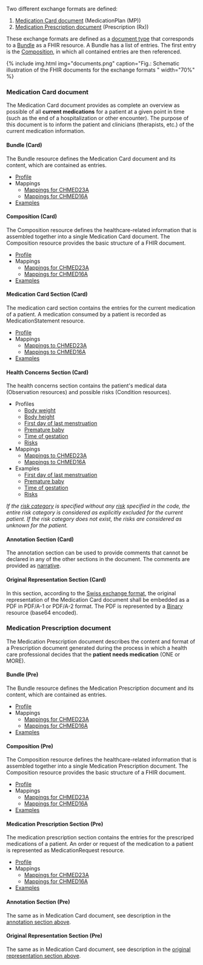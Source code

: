 Two different exchange formats are defined:
1. [Medication Card document](#medication-card-document) (MedicationPlan (MP))
2. [Medication Prescription document](#medication-prescription-document) (Prescription (Rx))

These exchange formats are defined as a [document type](https://www.hl7.org/fhir/documents.html) that corresponds to a [Bundle](https://www.hl7.org/fhir/bundle.html) as a FHIR resource. A Bundle has a list of entries. The first entry is the [Composition](https://www.hl7.org/fhir/composition.html), in which all contained entries are then referenced.

{% include img.html img="documents.png" caption="Fig.: Schematic illustration of the FHIR documents for the exchange formats " width="70%" %}

### Medication Card document
The Medication Card document provides as complete an overview as possible of all **current medications** for a patient at a given point in time (such as the end of a hospitalization or other encounter). The purpose of this document is to inform the patient and clinicians (therapists, etc.) of the current medication information.

#### Bundle (Card)
The Bundle resource defines the Medication Card document and its content, which are contained as entries.
* [Profile](StructureDefinition-chmed-card-bundle.html)
* Mappings
   * [Mappings for CHMED23A](StructureDefinition-chmed-card-bundle-mappings.html#mappings-for-chmed23a-http-emediplan-ch-chmed23a)
   * [Mappings for CHMED16A](StructureDefinition-chmed-card-bundle-mappings.html#mappings-for-chmed16a-http-emediplan-ch-chmed16a)
* [Examples](StructureDefinition-chmed-card-bundle-examples.html)

#### Composition (Card)
The Composition resource defines the healthcare-related information that is assembled together into a single Medication Card document. The Composition resource provides the basic structure of a FHIR document.
* [Profile](StructureDefinition-chmed-card-composition.html)
* Mappings
   * [Mappings for CHMED23A](StructureDefinition-chmed-card-composition-mappings.html#mappings-for-chmed23a-http-emediplan-ch-chmed23a)
   * [Mappings for CHMED16A](StructureDefinition-chmed-card-composition-mappings.html#mappings-for-chmed16a-http-emediplan-ch-chmed16a)
* [Examples](StructureDefinition-chmed-card-composition-examples.html)

#### Medication Card Section (Card)
The medication card section contains the entries for the current medication of a patient. A medication consumed by a patient is recorded as MedicationStatement resource.
* [Profile](StructureDefinition-chmed-card-medicationstatement.html)
* Mappings
   * [Mappings to CHMED23A](StructureDefinition-chmed-card-medicationstatement-mappings.html#mappings-for-chmed23a-http-emediplan-ch-chmed23a)
   * [Mappings to CHMED16A](StructureDefinition-chmed-card-medicationstatement-mappings.html#mappings-for-chmed16a-http-emediplan-ch-chmed16a)
* [Examples](StructureDefinition-chmed-card-medicationstatement-examples.html)

#### Health Concerns Section (Card)
The health concerns section contains the patient's medical data (Observation resources) and possible risks (Condition resources).   
* Profiles
   * [Body weight](StructureDefinition-chmed-obs-bodyweight.html)
   * [Body height](StructureDefinition-chmed-obs-bodyheight.html)
   * [First day of last menstruation](StructureDefinition-chmed-obs-dateoflastmenstruation.html)
   * [Premature baby](StructureDefinition-chmed-obs-prematurebaby.html)
   * [Time of gestation](StructureDefinition-chmed-obs-timeofgestation.html)
   * [Risks](StructureDefinition-chmed-condition-risks.html)
* Mappings
   * [Mappings to CHMED23A](StructureDefinition-chmed-card-composition-mappings.html#mappings-for-chmed23a-http-emediplan-ch-chmed23a)
   * [Mappings to CHMED16A](StructureDefinition-chmed-card-composition-mappings.html#mappings-for-chmed16a-http-emediplan-ch-chmed16a)
* Examples
   * [First day of last menstruation](StructureDefinition-chmed-obs-dateoflastmenstruation-examples.html)
   * [Premature baby](StructureDefinition-chmed-obs-prematurebaby-examples.html)
   * [Time of gestation](StructureDefinition-chmed-obs-timeofgestation-examples.html)
   * [Risks](StructureDefinition-chmed-condition-risks-examples.html)

*If the [risk category](ValueSet-chmed-valueset-risks-category.html) is specified without any [risk](ValueSet-chmed-valueset-risks-cdscode.html) specified in the code, the entire risk category is considered as explicitly excluded for the current patient. If the risk category does not exist, the risks are considered as unknown for the patient.*

#### Annotation Section (Card)
The annotation section can be used to provide comments that cannot be declared in any of the other sections in the document. The comments are provided as [narrative](http://hl7.org/fhir/R4/narrative.html#Narrative).

#### Original Representation Section (Card)
In this section, according to the [Swiss exchange format](http://fhir.ch/ig/ch-emed/medication-card-document.html), the original representation of the Medication Card document shall be embedded as a PDF in PDF/A-1 or PDF/A-2 format. The PDF is represented by a [Binary](http://hl7.org/fhir/R4/binary.html) resource (base64 encoded). 



### Medication Prescription document
The Medication Prescription document describes the content and format of a Prescription document generated during the process in which a health care professional decides that the **patient needs medication** (ONE or MORE).

#### Bundle (Pre)
The Bundle resource defines the Medication Prescription document and its content, which are contained as entries.
* [Profile](StructureDefinition-chmed-pre-bundle.html)
* Mappings
   * [Mappings for CHMED23A](StructureDefinition-chmed-pre-bundle-mappings.html#mappings-for-chmed23a-http-emediplan-ch-chmed23a)
   * [Mappings for CHMED16A](StructureDefinition-chmed-pre-bundle-mappings.html#mappings-for-chmed16a-http-emediplan-ch-chmed16a)
* [Examples](StructureDefinition-chmed-pre-bundle-examples.html)

#### Composition (Pre)
The Composition resource defines the healthcare-related information that is assembled together into a single Medication Prescription document. The Composition resource provides the basic structure of a FHIR document.
* [Profile](StructureDefinition-chmed-pre-composition.html)
* Mappings
   * [Mappings for CHMED23A](StructureDefinition-chmed-pre-composition-mappings.html#mappings-for-chmed23a-http-emediplan-ch-chmed23a)
   * [Mappings for CHMED16A](StructureDefinition-chmed-pre-composition-mappings.html#mappings-for-chmed16a-http-emediplan-ch-chmed16a)
* [Examples](StructureDefinition-chmed-pre-composition-examples.html)

#### Medication Prescription Section (Pre)
The medication prescription section contains the entries for the prescriped medications of a patient. An order or request of the medication to a patient is represented as MedicationRequest resource.
* [Profile](StructureDefinition-chmed-pre-medicationrequest.html) 
* Mappings
   * [Mappings for CHMED23A](StructureDefinition-chmed-pre-medicationrequest-mappings.html#mappings-for-chmed23a-http-emediplan-ch-chmed23a)
   * [Mappings for CHMED16A](StructureDefinition-chmed-pre-medicationrequest-mappings.html#mappings-for-chmed16a-http-emediplan-ch-chmed16a)
* [Examples](StructureDefinition-chmed-pre-medicationrequest-examples.html)

#### Annotation Section (Pre)
The same as in Medication Card document, see description in the [annotation section above](#annotation-section-card).

#### Original Representation Section (Pre)
The same as in Medication Card document, see description in the [original representation section above](#original-representation-section-card).